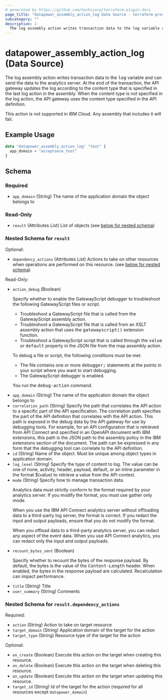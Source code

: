 ```yaml
---
# generated by https://github.com/hashicorp/terraform-plugin-docs
page_title: "datapower_assembly_action_log Data Source - terraform-provider-datapower"
subcategory: ""
description: |-
  The log assembly action writes transaction data to the log variable and can send the data to the analytics server. At the end of the transaction, the API gateway updates the log according to the content type that is specified in the last log action in the assembly. When the content type is not specified in the log action, the API gateway uses the content type specified in the API definition. This action is not supported in IBM Cloud. Any assembly that includes it will fail.
---
```


# datapower_assembly_action_log (Data Source)

The log assembly action writes transaction data to the <tt>log</tt> variable and can send the data to the analytics server. At the end of the transaction, the API gateway updates the log according to the content type that is specified in the last log action in the assembly. When the content type is not specified in the log action, the API gateway uses the content type specified in the API definition. <p>This action is not supported in IBM Cloud. Any assembly that includes it will fail.</p>

## Example Usage

```terraform
data "datapower_assembly_action_log" "test" {
  app_domain = "acceptance_test"
}
```

<!-- schema generated by tfplugindocs -->
## Schema

### Required

- `app_domain` (String) The name of the application domain the object belongs to

### Read-Only

- `result` (Attributes List) List of objects (see [below for nested schema](#nestedatt--result))

<a id="nestedatt--result"></a>
### Nested Schema for `result`

Optional:

- `dependency_actions` (Attributes List) Actions to take on other resources when operations are performed on this resource. (see [below for nested schema](#nestedatt--result--dependency_actions))

Read-Only:

- `action_debug` (Boolean) <p>Specify whether to enable the GatewayScript debugger to troubleshoot the following GatewayScript files or script.</p><ul><li>Troubleshoot a GatewayScript file that is called from the GatewayScript assembly action.</li><li>Troubleshoot a GatewayScript file that is called from an XSLT assembly action that uses the <tt>gatewayscript()</tt> extension function.</li><li>Troubleshoot a GatewayScript script that is called through the <tt>value</tt> or <tt>default</tt> property in the JSON file from the map assembly action.</li></ul><p>To debug a file or script, the following conditions must be met.</p><ul><li>The file contains one or more <tt>debugger;</tt> statements at the points in your script where you want to start debugging.</li><li>The GatewayScript debugger is enabled.</li></ul><p>You run the <tt>debug-action</tt> command.</p>
- `app_domain` (String) The name of the application domain the object belongs to
- `correlation_path` (String) Specify the path that correlates the API action to a specific part of the API specification. The correlation path specifies the part of the API definition that correlates with the API action. This path is exposed in the debug data by the API gateway for use by debugging tools. For example, for an API configuration that is retrieved from API Connect and specified in an OpenAPI document with IBM extensions, this path is the JSON path to the assembly policy in the IBM extensions section of the document. The path can be expressed in any form that the debugging tool can correlate to the API definition.
- `id` (String) Name of the object. Must be unique among object types in application domain.
- `log_level` (String) Specify the type of content to log. The value can be one of none, activity, header, payload, default, or an inline parameter in the format $(value) to retrieve a value from the API context.
- `mode` (String) Specify how to manage transaction data. <p>Analytics data must strictly conform to the format required by your analytics server. If you modify the format, you must use gather only mode.</p><p>When you use the IBM API Connect analytics server without offloading data to a third-party log server, the format is correct. If you redact the input and output payloads, ensure that you do not modify the format.</p><p>When you offload data to a third-party analytics server, you can redact any aspect of the event data. When you use API Connect analytics, you can redact only the input and output payloads.</p>
- `recount_bytes_sent` (Boolean) <p>Specify whether to recount the bytes of the response payload. By default, the bytes is the value of the <tt>Content-Length</tt> header. When enabled, the bytes in the response payload are calculated. Recalculation can impact performance.</p>
- `title` (String) Title
- `user_summary` (String) Comments

<a id="nestedatt--result--dependency_actions"></a>
### Nested Schema for `result.dependency_actions`

Required:

- `action` (String) Action to take on target resource
- `target_domain` (String) Application domain of the target for the action
- `target_type` (String) Resource type of the target for the action

Optional:

- `on_create` (Boolean) Execute this action on the target when creating this resource.
- `on_delete` (Boolean) Execute this action on the target when deleting this resource.
- `on_update` (Boolean) Execute this action on the target when updating this resource.
- `target_id` (String) Id of the target for the action (required for all resources except `datapower_domain`)
